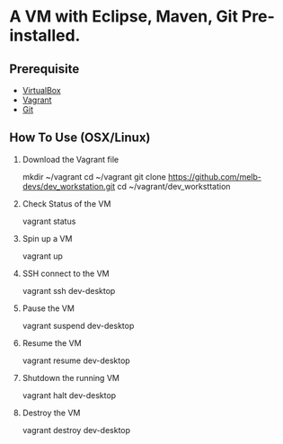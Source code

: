 # A VM with Eclipse, Maven, Git Pre-installed.
## Prerequisite
* [VirtualBox](https://www.virtualbox.org/)
* [Vagrant](https://www.vagrantup.com/)
* [Git](https://git-scm.com/book/en/v2/Getting-Started-Installing-Git)

## How To Use (OSX/Linux)
1. Download the Vagrant file

    mkdir ~/vagrant
    cd ~/vagrant
    git clone https://github.com/melb-devs/dev_workstation.git
    cd ~/vagrant/dev_worksttation

2. Check Status of the VM

    vagrant status

3. Spin up a VM

    vagrant up

4. SSH connect to the VM

    vagrant ssh dev-desktop

5. Pause the VM

    vagrant suspend dev-desktop

6. Resume the VM

    vagrant resume dev-desktop

7. Shutdown the running VM

    vagrant halt dev-desktop

8. Destroy the VM

    vagrant destroy dev-desktop
